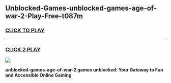 
## Unblocked-Games-unblocked-games-age-of-war-2-Play-Free-t087m
<h3>
<a href="https://premium76.site?title=unblocked-games-age-of-war-2&ref=19M">CLICK TO PLAY</a></h3>
<hr>

<h3>
<a href="https://premium76.site?title=unblocked-games-age-of-war-2&ref=19M">CLICK 2 PLAY</a>
  
</h3>

<a href="https://premium76.site?title=unblocked-games-age-of-war-2&ref=19M"><img src="https://clearcache.store/games.png"></a>


**unblocked-games-age-of-war-2 games unblocked: Your Gateway to Fun and Accessible Online Gaming**

